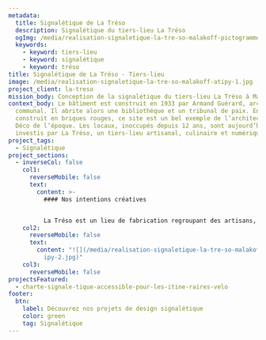 ```yaml
---
metadata:
  title: Signalétique de La Tréso
  description: Signalétique du tiers-lieu La Tréso
  ogImg: /media/realisation-signaletique-la-tre-so-malakoff-pictogramme-atipy-2.jpg
  keywords:
    - keyword: tiers-lieu
    - keyword: signalétique
    - keyword: tréso
title: Signalétique de La Tréso - Tiers-lieu
image: /media/realisation-signaletique-la-tre-so-malakoff-atipy-1.jpg
project_client: la-treso
mission_body: Conception de la signalétique du tiers-lieu La Tréso à Malakoff.
context_body: Le bâtiment est construit en 1933 par Armand Guérard, architecte
  communal. Il abrite alors une bibliothèque et un tribunal de paix. Entièrement
  construit en briques rouges, ce site est un bel exemple de l’architecture Art
  Déco de l’époque. Les locaux, inoccupés depuis 12 ans, sont aujourd’hui
  investis par La Tréso, un tiers-lieu artisanal, culinaire et numérique.
project_tags:
  - Signalétique
project_sections:
  - inverseCol: false
    col1:
      reverseMobile: false
      text:
        content: >-
          #### Nos intentions créatives


          La Tréso est un lieu de fabrication regroupant des artisans, concepteurs, créatifs. Nous avons choisi de mettre en avant ces éléments. Nous proposons une signalétique ludique et sobre, entièrement fabriquée en bois récupéré et basée sur un système d’assemblage de carrés.
    col2:
      reverseMobile: false
      text:
        content: "![](/media/realisation-signaletique-la-tre-so-malakoff-pictogramme-at\
          ipy-2.jpg)"
    col3:
      reverseMobile: false
projectsFeatured:
  - charte-signale-tique-accessible-pour-les-itine-raires-velo
footer:
  btn:
    label: Découvrez nos projets de design signalétique
    color: green
    tag: Signalétique
---
```

